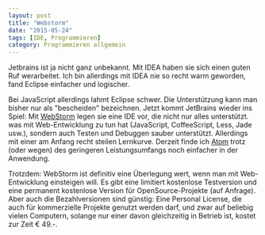 ```yaml
---
layout: post
title: "Webstorm"
date: "2015-05-24"
tags: [IDE, Programmieren]
category: Programmieren allgemein
---
```

Jetbrains ist ja nicht ganz unbekannt. Mit IDEA haben sie sich einen guten Ruf werarbeitet. Ich bin allerdings mit IDEA nie so recht warm geworden, fand Eclipse einfacher und logischer.

Bei JavaScript allerdings lahmt Eclipse schwer. Die Unterstützung kann man bisher nur als "bescheiden" bezeichnen. Jetzt kommt JetBrains wieder ins Spiel: Mit [WebStorm](https://www.jetbrains.com/webstorm/) legen sie eine IDE vor, die nicht nur alles unterstützt. was mit Web-Entwicklung zu tun hat (JavaScript, CoffeeScript, Less, Jade usw.), sondern auch Testen und Debuggen sauber unterstützt. Allerdings mit einer am Anfang recht steilen Lernkurve. Derzeit finde ich [Atom](http://www.atom.io) trotz (oder wegen) des geringeren Leistungsumfangs noch einfacher in der Anwendung.

Trotzdem: WebStorm ist definitiv eine Überlegung wert, wenn man mit Web-Entwicklung einsteigen will. Es gibt eine limitiert kostenlose Testversion und eine permanent kostenlose Version für OpenSource-Projekte (auf Anfrage). Aber auch die Bezahlversionen sind günstig: Eine Personal License, die auch für kommerzielle Projekte genutzt werden darf, und zwar auf beliebig vielen Computern, solange nur einer davon gleichzeitig in Betrieb ist, kostet zur Zeit € 49.-.
